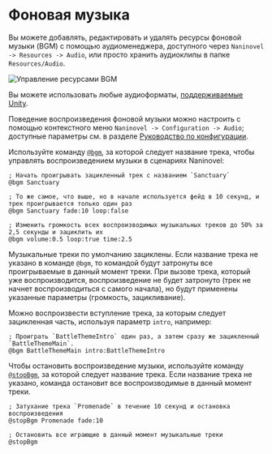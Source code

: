 ﻿# Фоновая музыка

Вы можете добавлять, редактировать и удалять ресурсы фоновой музыки (BGM) с помощью аудиоменеджера, доступного через `Naninovel -> Resources -> Audio`, или просто хранить аудиоклипы в папке `Resources/Audio`.

![Управление ресурсами BGM](https://i.gyazo.com/cacdec36623dbbfcf9f49c594de53c0f.png)

Вы можете использовать любые аудиоформаты, [поддерживаемые Unity](https://docs.unity3d.com/Manual/AudioFiles.html).

Поведение воспроизведения фоновой музыки можно настроить с помощью контекстного меню `Naninovel -> Configuration -> Audio`; доступные параметры см. в разделе [Руководство по конфигурации](/ru/guide/configuration.md#аудио).

Используйте команду [`@bgm`](/ru/api/#bgm), за которой следует название трека, чтобы управлять воспроизведением музыки в сценариях Naninovel:

```nani
; Начать проигрывать зацикленный трек с названием `Sanctuary` 
@bgm Sanctuary

; То же самое, что выше, но в начале используется фейд в 10 секунд, и трек проигрывается только один раз
@bgm Sanctuary fade:10 loop:false

; Изменить громкость всех воспроизводимых музыкальных треков до 50% за 2,5 секунды и зациклить их
@bgm volume:0.5 loop:true time:2.5
```

Музыкальные треки по умолчанию зациклены. Если название трека не указано в команде `@bgm`, то командой будут затронуты все проигрываемые в данный момент треки. При вызове трека, который уже воспроизводится, воспроизведение не будет затронуто (трек не начнет воспроизводиться с самого начала), но будут применены указанные параметры (громкость, зацикливание).

Можно воспроизвести вступление трека, за которым следует зацикленная часть, используя параметр `intro`, например:

```nani
; Проиграть `BattleThemeIntro` один раз, а затем сразу же зацикленный `BattleThemeMain`.
@bgm BattleThemeMain intro:BattleThemeIntro
```

Чтобы остановить воспроизведение музыки, используйте команду [`@stopBgm`](/ru/api/#stopbgm), за которой следует название трека. Если название трека не указано, команда остановит все воспроизводимые в данный момент треки.

```nani
; Затухание трека `Promenade` в течение 10 секунд и остановка воспроизведения
@stopBgm Promenade fade:10

; Остановить все играющие в данный момент музыкальные треки
@stopBgm
```